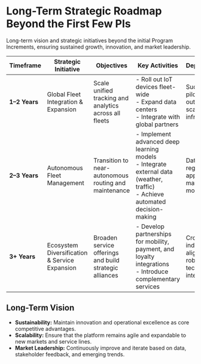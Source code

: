 # Long-Term Strategic Roadmap Beyond the First Few PIs

Long-term vision and strategic initiatives beyond the initial Program Increments, ensuring sustained growth, innovation, and market leadership.

| **Timeframe**  | **Strategic Initiative**                  | **Objectives**                                       | **Key Activities**                                                 | **Dependencies**                      | **Expected Outcomes**                                  | **Risks & Mitigation**                                        |
|----------------|-------------------------------------------|------------------------------------------------------|--------------------------------------------------------------------|---------------------------------------|--------------------------------------------------------|---------------------------------------------------------------|
| **1–2 Years**  | Global Fleet Integration & Expansion      | Scale unified tracking and analytics across all fleets | - Roll out IoT devices fleet-wide<br>- Expand data centers<br>- Integrate with global partners | Successful pilot outcomes; scalable infrastructure | 20% operational cost reduction; expanded market share | Phased rollout; robust vendor agreements; continuous monitoring |
| **2–3 Years**  | Autonomous Fleet Management               | Transition to near-autonomous routing and maintenance  | - Implement advanced deep learning models<br>- Integrate external data (weather, traffic)<br>- Achieve automated decision-making | Data quality; regulatory approvals; mature AI models | Fully autonomous operations; significant cost savings   | Continuous model training; scenario-based contingency planning  |
| **3+ Years**   | Ecosystem Diversification & Service Expansion | Broaden service offerings and build strategic alliances | - Develop partnerships for mobility, payment, and loyalty integrations<br>- Introduce complementary services | Cross-industry alignment; robust technical integrations | Diversified revenue streams; enhanced customer value     | Strong governance; regular strategic reviews                   |

## Long-Term Vision
- **Sustainability:** Maintain innovation and operational excellence as core competitive advantages.
- **Scalability:** Ensure that the platform remains agile and expandable to new markets and service lines.
- **Market Leadership:** Continuously improve and iterate based on data, stakeholder feedback, and emerging trends.
